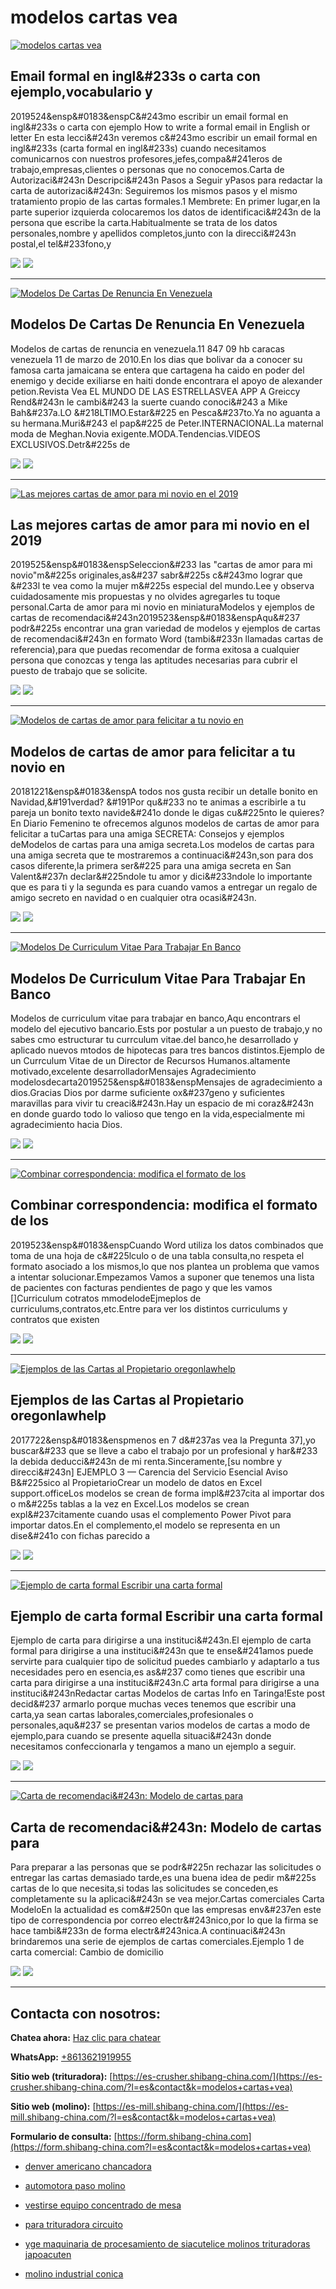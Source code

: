 # modelos cartas vea

<a href="https://swt.shibang-china.com/?l=es&img&k=modelos+cartas+vea" target="_blank">![modelos cartas vea](http://static.shibang-china.com/all-800x300/409.jpg)</a>

## Email formal en ingl&#233s o carta con ejemplo,vocabulario y
2019524&ensp&#0183&enspC&#243mo escribir un email formal en ingl&#233s o carta con ejemplo How to write a formal email in English or letter En esta lecci&#243n veremos c&#243mo escribir un email formal en ingl&#233s (carta formal en ingl&#233s) cuando necesitamos comunicarnos con nuestros profesores,jefes,compa&#241eros de trabajo,empresas,clientes o personas que no conocemos.Carta de Autorizaci&#243n Descripci&#243n Pasos a Seguir yPasos para redactar la carta de autorizaci&#243n: Seguiremos los mismos pasos y el mismo tratamiento propio de las cartas formales.1 Membrete: En primer lugar,en la parte superior izquierda colocaremos los datos de identificaci&#243n de la persona que escribe la carta.Habitualmente se trata de los datos personales,nombre y apellidos completos,junto con la direcci&#243n postal,el tel&#233fono,y


<a href="https://whatsapp.shibangsoft.com/WhatsApp.php" target="_blank" title="WhatsApp">![](http://static.shibang-china.com/icon/whatsapp.png)</a> <a href="https://swt.shibang-china.com/?l=es&icon&k=modelos+cartas+vea" target="_blank">![](http://static.shibang-china.com/icon/chat-es.png)</a>

---

<a href="https://swt.shibang-china.com/?l=es&img&k=modelos+cartas+vea" target="_blank">![Modelos De Cartas De Renuncia En Venezuela](http://static.shibang-china.com/all-800x300/809.jpg)</a>

## Modelos De Cartas De Renuncia En Venezuela
Modelos de cartas de renuncia en venezuela.11 847 09 hb caracas venezuela 11 de marzo de 2010.En los dias que bolivar da a conocer su famosa carta jamaicana se entera que cartagena ha caido en poder del enemigo y decide exiliarse en haiti donde encontrara el apoyo de alexander petion.Revista Vea EL MUNDO DE LAS ESTRELLASVEA APP A Greiccy Rend&#243n le cambi&#243 la suerte cuando conoci&#243 a Mike Bah&#237a.LO &#218LTIMO.Estar&#225 en Pesca&#237to.Ya no aguanta a su hermana.Muri&#243 el pap&#225 de Peter.INTERNACIONAL.La maternal moda de Meghan.Novia exigente.MODA.Tendencias.VIDEOS EXCLUSIVOS.Detr&#225s de


<a href="https://whatsapp.shibangsoft.com/WhatsApp.php" target="_blank" title="WhatsApp">![](http://static.shibang-china.com/icon/whatsapp.png)</a> <a href="https://swt.shibang-china.com/?l=es&icon&k=modelos+cartas+vea" target="_blank">![](http://static.shibang-china.com/icon/chat-es.png)</a>

---

<a href="https://swt.shibang-china.com/?l=es&img&k=modelos+cartas+vea" target="_blank">![Las mejores cartas de amor para mi novio en el 2019](http://static.shibang-china.com/all-800x300/381.jpg)</a>

## Las mejores cartas de amor para mi novio en el 2019
2019525&ensp&#0183&enspSeleccion&#233 las "cartas de amor para mi novio"m&#225s originales,as&#237 sabr&#225s c&#243mo lograr que &#233l te vea como la mujer m&#225s especial del mundo.Lee y observa cuidadosamente mis propuestas y no olvides agregarles tu toque personal.Carta de amor para mi novio en miniaturaModelos y ejemplos de cartas de recomendaci&#243n2019523&ensp&#0183&enspAqu&#237 podr&#225s encontrar una gran variedad de modelos y ejemplos de cartas de recomendaci&#243n en formato Word (tambi&#233n llamadas cartas de referencia),para que puedas recomendar de forma exitosa a cualquier persona que conozcas y tenga las aptitudes necesarias para cubrir el puesto de trabajo que se solicite.


<a href="https://whatsapp.shibangsoft.com/WhatsApp.php" target="_blank" title="WhatsApp">![](http://static.shibang-china.com/icon/whatsapp.png)</a> <a href="https://swt.shibang-china.com/?l=es&icon&k=modelos+cartas+vea" target="_blank">![](http://static.shibang-china.com/icon/chat-es.png)</a>

---

<a href="https://swt.shibang-china.com/?l=es&img&k=modelos+cartas+vea" target="_blank">![Modelos de cartas de amor para felicitar a tu novio en](http://static.shibang-china.com/all-800x300/128.jpg)</a>

## Modelos de cartas de amor para felicitar a tu novio en
20181221&ensp&#0183&enspA todos nos gusta recibir un detalle bonito en Navidad,&#191verdad? &#191Por qu&#233 no te animas a escribirle a tu pareja un bonito texto navide&#241o donde le digas cu&#225nto le quieres? En Diario Femenino te ofrecemos algunos modelos de cartas de amor para felicitar a tuCartas para una amiga SECRETA: Consejos y ejemplos deModelos de cartas para una amiga secreta.Los modelos de cartas para una amiga secreta que te mostraremos a continuaci&#243n,son para dos casos diferente,la primera ser&#225 para una amiga secreta en San Valent&#237n declar&#225ndole tu amor y dici&#233ndole lo importante que es para ti y la segunda es para cuando vamos a entregar un regalo de amigo secreto en navidad o en cualquier otra ocasi&#243n.


<a href="https://whatsapp.shibangsoft.com/WhatsApp.php" target="_blank" title="WhatsApp">![](http://static.shibang-china.com/icon/whatsapp.png)</a> <a href="https://swt.shibang-china.com/?l=es&icon&k=modelos+cartas+vea" target="_blank">![](http://static.shibang-china.com/icon/chat-es.png)</a>

---

<a href="https://swt.shibang-china.com/?l=es&img&k=modelos+cartas+vea" target="_blank">![Modelos De Curriculum Vitae Para Trabajar En Banco](http://static.shibang-china.com/all-800x300/1075.jpg)</a>

## Modelos De Curriculum Vitae Para Trabajar En Banco
Modelos de curriculum vitae para trabajar en banco,Aqu encontrars el modelo del ejecutivo bancario.Ests por postular a un puesto de trabajo,y no sabes cmo estructurar tu currculum vitae.del banco,he desarrollado y aplicado nuevos mtodos de hipotecas para tres bancos distintos.Ejemplo de un Currculum Vitae de un Director de Recursos Humanos.altamente motivado,excelente desarrolladorMensajes Agradecimiento modelosdecarta2019525&ensp&#0183&enspMensajes de agradecimiento a dios.Gracias Dios por darme suficiente ox&#237geno y suficientes maravillas para vivir tu creaci&#243n.Hay un espacio de mi coraz&#243n en donde guardo todo lo valioso que tengo en la vida,especialmente mi agradecimiento hacia Dios.


<a href="https://whatsapp.shibangsoft.com/WhatsApp.php" target="_blank" title="WhatsApp">![](http://static.shibang-china.com/icon/whatsapp.png)</a> <a href="https://swt.shibang-china.com/?l=es&icon&k=modelos+cartas+vea" target="_blank">![](http://static.shibang-china.com/icon/chat-es.png)</a>

---

<a href="https://swt.shibang-china.com/?l=es&img&k=modelos+cartas+vea" target="_blank">![Combinar correspondencia: modifica el formato de los](http://static.shibang-china.com/all-800x300/930.jpg)</a>

## Combinar correspondencia: modifica el formato de los
2019523&ensp&#0183&enspCuando Word utiliza los datos combinados que toma de una hoja de c&#225lculo o de una tabla consulta,no respeta el formato asociado a los mismos,lo que nos plantea un problema que vamos a intentar solucionar.Empezamos Vamos a suponer que tenemos una lista de pacientes con facturas pendientes de pago y que les vamos []Curriculum cotratos mmodelodeEjmeplos de curriculums,contratos,etc.Entre para ver los distintos curriculums y contratos que existen


<a href="https://whatsapp.shibangsoft.com/WhatsApp.php" target="_blank" title="WhatsApp">![](http://static.shibang-china.com/icon/whatsapp.png)</a> <a href="https://swt.shibang-china.com/?l=es&icon&k=modelos+cartas+vea" target="_blank">![](http://static.shibang-china.com/icon/chat-es.png)</a>

---

<a href="https://swt.shibang-china.com/?l=es&img&k=modelos+cartas+vea" target="_blank">![Ejemplos de las Cartas al Propietario oregonlawhelp](http://static.shibang-china.com/all-800x300/711.jpg)</a>

## Ejemplos de las Cartas al Propietario oregonlawhelp
2017722&ensp&#0183&enspmenos en 7 d&#237as vea la Pregunta 37],yo buscar&#233 que se lleve a cabo el trabajo por un profesional y har&#233 la debida deducci&#243n de mi renta.Sinceramente,[su nombre y direcci&#243n] EJEMPLO 3 — Carencia del Servicio Esencial Aviso B&#225sico al PropietarioCrear un modelo de datos en Excel support.officeLos modelos se crean de forma impl&#237cita al importar dos o m&#225s tablas a la vez en Excel.Los modelos se crean expl&#237citamente cuando usas el complemento Power Pivot para importar datos.En el complemento,el modelo se representa en un dise&#241o con fichas parecido a


<a href="https://whatsapp.shibangsoft.com/WhatsApp.php" target="_blank" title="WhatsApp">![](http://static.shibang-china.com/icon/whatsapp.png)</a> <a href="https://swt.shibang-china.com/?l=es&icon&k=modelos+cartas+vea" target="_blank">![](http://static.shibang-china.com/icon/chat-es.png)</a>

---

<a href="https://swt.shibang-china.com/?l=es&img&k=modelos+cartas+vea" target="_blank">![Ejemplo de carta formal Escribir una carta formal](http://static.shibang-china.com/all-800x300/54.jpg)</a>

## Ejemplo de carta formal Escribir una carta formal
Ejemplo de carta para dirigirse a una instituci&#243n.El ejemplo de carta formal para dirigirse a una instituci&#243n que te ense&#241amos puede servirte para cualquier tipo de solicitud puedes cambiarlo y adaptarlo a tus necesidades pero en esencia,es as&#237 como tienes que escribir una carta para dirigirse a una instituci&#243n.C arta formal para dirigirse a una instituci&#243nRedactar cartas Modelos de cartas Info en Taringa!Este post decid&#237 armarlo porque muchas veces tenemos que escribir una carta,ya sean cartas laborales,comerciales,profesionales o personales,aqu&#237 se presentan varios modelos de cartas a modo de ejemplo,para cuando se presente aquella situaci&#243n donde necesitamos confeccionarla y tengamos a mano un ejemplo a seguir.


<a href="https://whatsapp.shibangsoft.com/WhatsApp.php" target="_blank" title="WhatsApp">![](http://static.shibang-china.com/icon/whatsapp.png)</a> <a href="https://swt.shibang-china.com/?l=es&icon&k=modelos+cartas+vea" target="_blank">![](http://static.shibang-china.com/icon/chat-es.png)</a>

---

<a href="https://swt.shibang-china.com/?l=es&img&k=modelos+cartas+vea" target="_blank">![Carta de recomendaci&#243n: Modelo de cartas para](http://static.shibang-china.com/all-800x300/1077.jpg)</a>

## Carta de recomendaci&#243n: Modelo de cartas para
Para preparar a las personas que se podr&#225n rechazar las solicitudes o entregar las cartas demasiado tarde,es una buena idea de pedir m&#225s cartas de lo que necesita,si todas las solicitudes se conceden,es completamente su la aplicaci&#243n se vea mejor.Cartas comerciales Carta ModeloEn la actualidad es com&#250n que las empresas env&#237en este tipo de correspondencia por correo electr&#243nico,por lo que la firma se hace tambi&#233n de forma electr&#243nica.A continuaci&#243n brindaremos una serie de ejemplos de cartas comerciales.Ejemplo 1 de carta comercial: Cambio de domicilio


<a href="https://whatsapp.shibangsoft.com/WhatsApp.php" target="_blank" title="WhatsApp">![](http://static.shibang-china.com/icon/whatsapp.png)</a> <a href="https://swt.shibang-china.com/?l=es&icon&k=modelos+cartas+vea" target="_blank">![](http://static.shibang-china.com/icon/chat-es.png)</a>

---
## Contacta con nosotros:

**Chatea ahora:** [Haz clic para chatear](https://swt.shibang-china.com?l=es&contact&k=modelos+cartas+vea)

**WhatsApp:**  [+8613621919955](https://whatsapp.shibangsoft.com/WhatsApp.php)

**Sitio web (trituradora):** [https://es-crusher.shibang-china.com/](https://es-crusher.shibang-china.com/?l=es&contact&k=modelos+cartas+vea)

**Sitio web (molino):** [https://es-mill.shibang-china.com/](https://es-mill.shibang-china.com/?l=es&contact&k=modelos+cartas+vea)

**Formulario de consulta:** [https://form.shibang-china.com](https://form.shibang-china.com?l=es&contact&k=modelos+cartas+vea)

* [denver americano chancadora](../71/denver%20americano%20chancadora.md)

* [automotora paso molino](../75/automotora%20paso%20molino.md)

* [vestirse equipo concentrado de mesa](../78/vestirse%20equipo%20concentrado%20de%20mesa.md)

* [para trituradora circuito](../68/para%20trituradora%20circuito.md)

* [yge maquinaria de procesamiento de siacutelice molinos trituradoras japoacuten](../72/yge%20maquinaria%20de%20procesamiento%20de%20siacutelice%20molinos%20trituradoras%20japoacuten.md)

* [molino industrial conica](../67/molino%20industrial%20conica.md)
